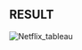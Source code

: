 ## RESULT
![Netflix_tableau](https://github.com/user-attachments/assets/fd01440e-8147-414b-b91a-299b3d842133)
